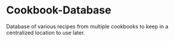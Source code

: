 # Cookbook-Database
 Database of various recipes from multiple cookbooks to keep in a centralized location to use later.
